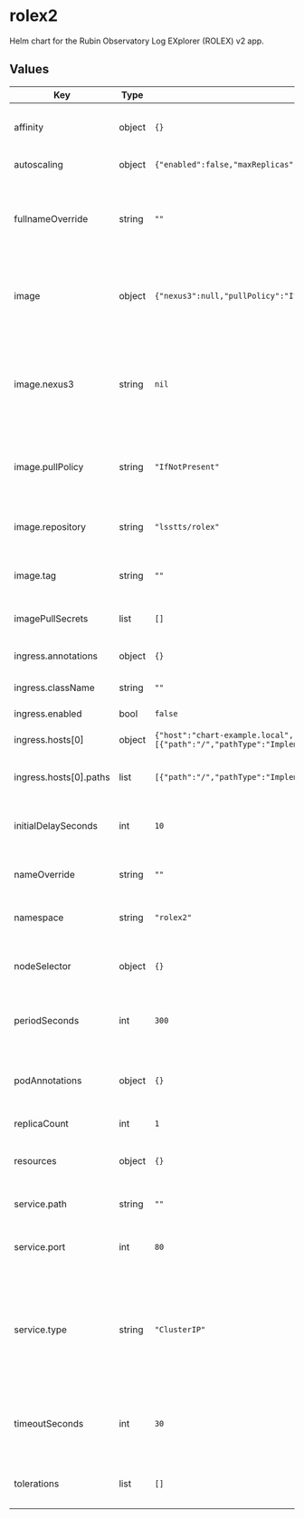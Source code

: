 # rolex2

Helm chart for the Rubin Observatory Log EXplorer (ROLEX) v2 app.

## Values

| Key | Type | Default | Description |
|-----|------|---------|-------------|
| affinity | object | `{}` | Configuration for deployment affinity |
| autoscaling | object | `{"enabled":false,"maxReplicas":100,"minReplicas":1,"targetCPUUtilizationPercentage":80}` | Auto scaling configuration. |
| fullnameOverride | string | `""` | Specify the deployed application name specifically. Overrides all other names. |
| image | object | `{"nexus3":null,"pullPolicy":"IfNotPresent","repository":"lsstts/rolex","tag":""}` | This section holds the configuration of the container image. |
| image.nexus3 | string | `nil` | The tag name for the Nexus3 Docker repository secrets if private images need to be pulled |
| image.pullPolicy | string | `"IfNotPresent"` | The policy to apply when pulling an image for deployment |
| image.repository | string | `"lsstts/rolex"` | The Docker registry name of the container image |
| image.tag | string | `""` | The tag of the container image |
| imagePullSecrets | list | `[]` | The list of pull secrets needed for the images. |
| ingress.annotations | object | `{}` | Annotations for the ingress |
| ingress.className | string | `""` | Assign the Ingress class name |
| ingress.enabled | bool | `false` | Enable ingress |
| ingress.hosts[0] | object | `{"host":"chart-example.local","paths":[{"path":"/","pathType":"ImplementationSpecific"}]}` | Hostname for the ingress service |
| ingress.hosts[0].paths | list | `[{"path":"/","pathType":"ImplementationSpecific"}]` | Paths for the ingress service |
| initialDelaySeconds | int | `10` | Initial delay in verifying service liveness status |
| nameOverride | string | `""` | Adds an extra string to the release name. |
| namespace | string | `"rolex2"` | This is the namespace in which rolex will be placed |
| nodeSelector | object | `{}` | Configurations for the deployment node selector |
| periodSeconds | int | `300` | How frequent to verify service liveness status |
| podAnnotations | object | `{}` | This allows the specification of pod annotations. |
| replicaCount | int | `1` | Number of replicas. |
| resources | object | `{}` | Reserved resources for the deployment. |
| service.path | string | `""` | The internal path to the service. |
| service.port | int | `80` | The internal port number to use for the Service. |
| service.type | string | `"ClusterIP"` | The Service type for the application. This is either ClusterIP (internal access) or LoadBalancer (external access) |
| timeoutSeconds | int | `30` | Response timeout when verifying service liveness status |
| tolerations | list | `[]` | Configuration for deployment toleration |
